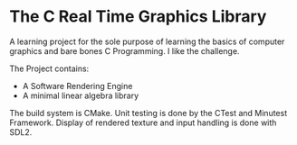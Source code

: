 # The C Real Time Graphics Library

A learning project for the sole purpose of learning the basics
of computer graphics and bare bones C Programming.
I like the challenge.

The Project contains:
* A Software Rendering Engine
* A minimal linear algebra library

The build system is CMake.
Unit testing is done by the CTest and Minutest Framework.
Display of rendered texture and input handling is done with SDL2.
